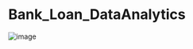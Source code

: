 # Bank_Loan_DataAnalytics

![image](https://github.com/TishaMurarka/Bank_Loan_DataAnalytics/assets/115477146/f3eaca46-0fbe-4f92-82c9-c9a11f119630)
